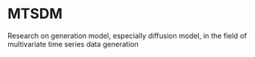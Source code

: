 # MTSDM
 Research on generation model, especially diffusion model, in the field of multivariate time series data generation
